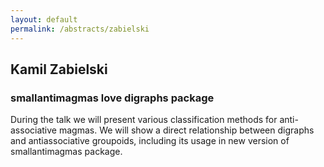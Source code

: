 ```yaml
---
layout: default
permalink: /abstracts/zabielski
---
```


## Kamil Zabielski

### smallantimagmas love digraphs package

During the talk we will present various classification methods for anti-associative magmas. We will show a direct relationship between digraphs and antiassociative groupoids, including its usage in new version of smallantimagmas package.



